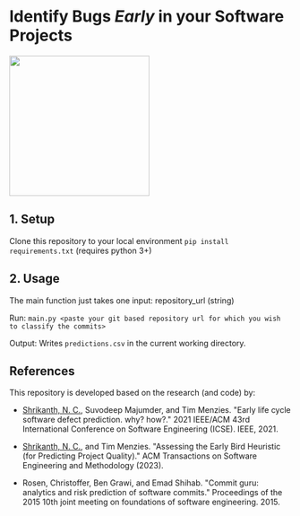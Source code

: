 # Identify Bugs *Early* in your Software Projects
<img src="https://upload.wikimedia.org/wikipedia/commons/c/c5/The_Early_Bird..._%28165702619%29.jpg" width="250">


## 1. Setup

Clone this repository to your local environment
`pip install requirements.txt` (requires python 3+)

## 2. Usage
The main function just takes one input: repository_url (string) 

Run: `main.py <paste your git based repository url for which you wish to classify the commits>`

Output: Writes `predictions.csv` in the current working directory. 

## References

This repository is developed based on the research (and code) by:

* [Shrikanth, N. C.](https://snaraya7.github.io/), Suvodeep Majumder, and Tim Menzies. "Early life cycle software defect prediction. why? how?." 2021 IEEE/ACM 43rd International Conference on Software Engineering (ICSE). IEEE, 2021.

* [Shrikanth, N. C.](https://snaraya7.github.io/), and Tim Menzies. "Assessing the Early Bird Heuristic (for Predicting Project Quality)." ACM Transactions on Software Engineering and Methodology (2023).

* Rosen, Christoffer, Ben Grawi, and Emad Shihab. "Commit guru: analytics and risk prediction of software commits." Proceedings of the 2015 10th joint meeting on foundations of software engineering. 2015.
